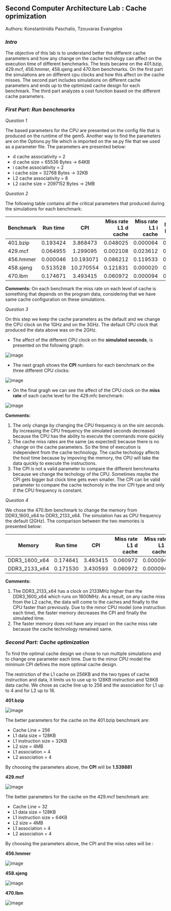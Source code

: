 ## **Second Computer Architecture Lab : Cache oprimization**

Authors: Konstantinidis Paschalis, Tzouvaras Evangelos

### **_Intro_**
The objective of this lab is to understand better the different cache parameters and how any change on the cache techology can affect on the execution time of different benchmarks. The tests became on the 401.bzip, 429.mcf, 456.hmmer, 458.sjeng and 470.lbm benchmarks. On the first part the simulations are on different cpu clocks and how this affect on the cache misses. The second part includes simulations on different cache parameters and ends up to the optimized cache design for each benchmark. The third part analyzes a cost function based on the different cache parameters. 

### **_First Part: Run benchmarks_**

_Question 1_

The based parameters for the CPU are presented on the config file that is produced on the runtime of the gem5. Another way to find the parameters are on the Options.py file which is imported on the se.py file that we used as a parameter file. The parameters are presented below: 
  * d cache associativity = 2
  * d cache size = 65536 Bytes -> 64KB
  * i cache associativity = 2
  * i cache size = 32768 Bytes -> 32KB
  * L2 cache associativity = 8
  * L2 cache size = 2097152 Bytes -> 2MB

_Question 2_

The following table contains all the critical parameters that produced during the simulations for each benchmark:

| Benchmark       |Run time       | CPI       | Miss rate L1 d cache  | Miss rate L1 i cache  | Miss rate L2 cache  |
| --------------- |:-------------:|:---------:| ---------------------:| ---------------------:| -------------------:|
| 401.bzip        | 0.193424      |  3.868473 | 0.048025              | 0.000064              | 0.878407            |
| 429.mcf         | 0.064955      | 1.299095  | 0.002108              | 0.023612              | 0.055046            |
| 456.hmmer       | 0.000046      | 10.193071 | 0.086212              | 0.119533              | 0.935085            |
| 458.sjeng       | 0.513528      | 10.270554 | 0.121831              | 0.000020              | 0.999972            |
| 470.lbm         | 0.174671      | 3.493415  | 0.060972              | 0.000094              | 0.999944            |

**Comments:**
On each benchmark the miss rate on each level of cache is something that depends on the program data, considering that we have same cache configuration on these simulations. 

_Question 3_

On this step we keep the cache parameters as the default and we change the CPU clock on the 1GHz and on the 3GHz. The default CPU clock that produced the data above was on the 2GHz. 

* The affect of the different CPU clock on the **simulated seconds**, is presented on the following graph: 

![image](https://user-images.githubusercontent.com/118462296/205174906-d478125a-20d4-4641-af3a-eb58ac266708.png)

* The next graph shows the **CPI** numbers for each benchmark on the three different CPU clocks:

![image](https://user-images.githubusercontent.com/118462296/205174989-5247e2b1-228d-4416-a062-714b395dd065.png)

* On the final gragh we can see the affect of the CPU clock on the **miss rate** of each cache level for the 429.mfc benchmark:

![image](https://user-images.githubusercontent.com/118462296/205175093-c666f7ee-77b9-4324-9057-53cd1b1bf0e4.png)


**Comments:**
1) The only change by changing the CPU frequency is on the sim seconds. By increasing the CPU frequency the simulated seconds decreased because the CPU has the ability to execute the commands more quickly
2) The cache miss rates are the same (as expected) because there is no change on the cache parameters. So the time of execution is independent from the cache technology. The cache techology affects the host time because by impoving the memory, the CPU will take the data quickly to execute the instructions.
3) The CPI is not a valid parameter to compare the different benchmarks because we change the techology of the CPU. Sometimes maybe the CPI gets bigger but clock time gets even smaller. The CPI can be valid parameter to compare the cache techonoly in the inor CPI type and only if the CPU frequency is constant.


_Question 4_

We chose the 470.lbm benchmark to change the memory from DDR3_1600_x64 to DDR3_2133_x64. The simulation has as CPU frequency the default (2GHz). The comparison between the two memories is presented below: 

| Memory          |Run time       | CPI       | Miss rate L1 d cache  | Miss rate L1 i cache  | Miss rate L2 cache  |
| --------------- |:-------------:|:---------:| ---------------------:| ---------------------:| -------------------:|
| DDR3_1600_x64   | 0.174641      | 3.493415  | 0.060972              | 0.000094              | 0.999944            |
| DDR3_2133_x64   | 0.171530      | 3.430593  | 0.060972              | 0.000094              | 0.999944            |

**Comments:**
1. The DDR3_2133_x64 has a clock on 2133MHz higher than the DDR3_1600_x64 which runs on 1600MHz. As a result, on any cache miss from the L2 cache, the data will come to the caches and finally to the CPU faster than previously. Due to the minor CPU model (one instruction each time), the faster memory decreases the CPI and finally the simulated time.
2. The faster memory does not have any impact on the cache miss rate because the cache technology remained same. 


### **_Second Part: Cache optimization_**

To find the optimal cache design we chose to run multiple simulations and to change one parameter each time. Due to the minor CPU model the minimum CPI defines the more optimal cache design. 

The restriction of the L1 cache on 256KB and the two types of cache instruction and data, it limits us to use up to 128KB instruction and 128KB data cache. We chose as cache line up to 256 and the association for L1 up to 4 and for L2 up to 16.   


**401.bzip**

![image](https://user-images.githubusercontent.com/118462296/205172474-5a57f70d-8380-4367-8f6f-ad7221088bc9.png)

The better parameters for the cache on the 401.bzip benchmark are:
* Cache Line = 256
* L1 data size = 128KB
* L1 instruction size = 32KB
* L2 size = 4MB
* L1 association = 4
* L2 association = 4

By choosing the parameters above, the **CPI** will be **1.539881**


**429.mcf**

![image](https://user-images.githubusercontent.com/118462296/205178037-c2153272-f09f-4a77-97bd-6c0943d4d39d.png)

The better parameters for the cache on the 429.mcf benchmark are:
* Cache Line = 32
* L1 data size = 128KB
* L1 instruction size = 64KB
* L2 size = 4MB
* L1 association = 4
* L2 association = 4

By choosing the parameters above, the CPI and the miss rates will be :

**456.hmmer**

![image](https://user-images.githubusercontent.com/118462296/205178136-ebe9a5e2-a293-48f1-95ea-b543a5993d8f.png)



**458.sjeng**

![image](https://user-images.githubusercontent.com/118462296/205178221-d93cfd6b-0df5-4cb6-8101-7b76d0ed29d8.png)

**470.lbm**

![image](https://user-images.githubusercontent.com/118462296/205178275-8573eb51-9e84-4251-87e5-c30ce579506c.png)


